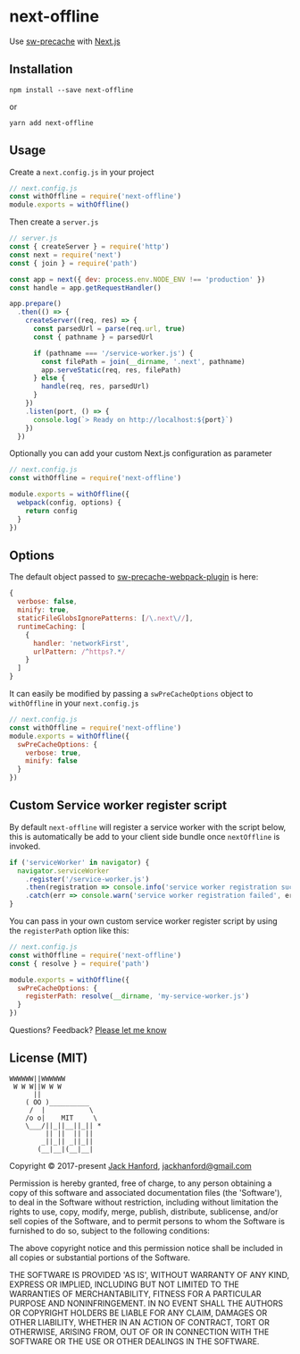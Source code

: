 # next-offline

Use [sw-precache](https://github.com/GoogleChrome/sw-precache) with [Next.js](https://github.com/zeit/next.js)

## Installation

```
npm install --save next-offline
```

or

```
yarn add next-offline
```

## Usage

Create a `next.config.js` in your project

```js
// next.config.js
const withOffline = require('next-offline')
module.exports = withOffline()
```

Then create a `server.js`

```js
// server.js
const { createServer } = require('http')
const next = require('next')
const { join } = require('path')

const app = next({ dev: process.env.NODE_ENV !== 'production' })
const handle = app.getRequestHandler()

app.prepare()
  .then(() => {
    createServer((req, res) => {
      const parsedUrl = parse(req.url, true)
      const { pathname } = parsedUrl

      if (pathname === '/service-worker.js') {
        const filePath = join(__dirname, '.next', pathname)
        app.serveStatic(req, res, filePath)
      } else {
        handle(req, res, parsedUrl)
      }
    })
    .listen(port, () => {
      console.log(`> Ready on http://localhost:${port}`)
    })
  })
```

Optionally you can add your custom Next.js configuration as parameter

```js
// next.config.js
const withOffline = require('next-offline')

module.exports = withOffline({
  webpack(config, options) {
    return config
  }
})
```

## Options

The default object passed to [sw-precache-webpack-plugin](https://github.com/goldhand/sw-precache-webpack-plugin) is here:
```js
{
  verbose: false,
  minify: true,
  staticFileGlobsIgnorePatterns: [/\.next\//],
  runtimeCaching: [
    {
      handler: 'networkFirst',
      urlPattern: /^https?.*/
    }
  ]
}
```

It can easily be modified by passing a `swPreCacheOptions` object to `withOffline` in your `next.config.js`

```js
// next.config.js
const withOffline = require('next-offline')
module.exports = withOffline({
  swPreCacheOptions: {
    verbose: true,
    minify: false
  }
})
```

## Custom Service worker register script
By default `next-offline` will register a service worker with the script below, this is automatically be add to your client side bundle once `nextOffline` is invoked.

```js
if ('serviceWorker' in navigator) {
  navigator.serviceWorker
    .register('/service-worker.js')
    .then(registration => console.info('service worker registration successful'))
    .catch(err => console.warn('service worker registration failed', err.message))
}
```

You can pass in your own custom service worker register script by using the `registerPath` option like this:

```js
// next.config.js
const withOffline = require('next-offline')
const { resolve } = require('path')

module.exports = withOffline({
  swPreCacheOptions: {
    registerPath: resolve(__dirname, 'my-service-worker.js')
  }
})
```

Questions? Feedback? [Please let me know](https://github.com/hanford/next-offline/issues/new)

## License (MIT)

```
WWWWWW||WWWWWW
 W W W||W W W
      ||
    ( OO )__________
     /  |           \
    /o o|    MIT     \
    \___/||_||__||_|| *
         || ||  || ||
        _||_|| _||_||
       (__|__|(__|__|
```
Copyright © 2017-present [Jack Hanford](http://jackhanford.com), jackhanford@gmail.com

Permission is hereby granted, free of charge, to any person obtaining a copy of this software and associated documentation files (the 'Software'), to deal in the Software without restriction, including without limitation the rights to use, copy, modify, merge, publish, distribute, sublicense, and/or sell copies of the Software, and to permit persons to whom the Software is furnished to do so, subject to the following conditions:

The above copyright notice and this permission notice shall be included in all copies or substantial portions of the Software.

THE SOFTWARE IS PROVIDED 'AS IS', WITHOUT WARRANTY OF ANY KIND, EXPRESS OR IMPLIED, INCLUDING BUT NOT LIMITED TO THE WARRANTIES OF MERCHANTABILITY, FITNESS FOR A PARTICULAR PURPOSE AND NONINFRINGEMENT. IN NO EVENT SHALL THE AUTHORS OR COPYRIGHT HOLDERS BE LIABLE FOR ANY CLAIM, DAMAGES OR OTHER LIABILITY, WHETHER IN AN ACTION OF CONTRACT, TORT OR OTHERWISE, ARISING FROM, OUT OF OR IN CONNECTION WITH THE SOFTWARE OR THE USE OR OTHER DEALINGS IN THE SOFTWARE.
